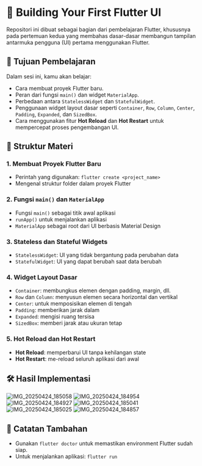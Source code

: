 
# 📱 Building Your First Flutter UI

Repositori ini dibuat sebagai bagian dari pembelajaran Flutter, khususnya pada pertemuan kedua yang membahas dasar-dasar membangun tampilan antarmuka pengguna (UI) pertama menggunakan Flutter.

## 🧠 Tujuan Pembelajaran

Dalam sesi ini, kamu akan belajar:

- Cara membuat proyek Flutter baru.
- Peran dari fungsi `main()` dan widget `MaterialApp`.
- Perbedaan antara `StatelessWidget` dan `StatefulWidget`.
- Penggunaan widget layout dasar seperti `Container`, `Row`, `Column`, `Center`, `Padding`, `Expanded`, dan `SizedBox`.
- Cara menggunakan fitur **Hot Reload** dan **Hot Restart** untuk mempercepat proses pengembangan UI.

## 📁 Struktur Materi

### 1. Membuat Proyek Flutter Baru
- Perintah yang digunakan: `flutter create <project_name>`
- Mengenal struktur folder dalam proyek Flutter

### 2. Fungsi `main()` dan `MaterialApp`
- Fungsi `main()` sebagai titik awal aplikasi
- `runApp()` untuk menjalankan aplikasi
- `MaterialApp` sebagai root dari UI berbasis Material Design

### 3. Stateless dan Stateful Widgets
- `StatelessWidget`: UI yang tidak bergantung pada perubahan data
- `StatefulWidget`: UI yang dapat berubah saat data berubah

### 4. Widget Layout Dasar
- `Container`: membungkus elemen dengan padding, margin, dll.
- `Row` dan `Column`: menyusun elemen secara horizontal dan vertikal
- `Center`: untuk memposisikan elemen di tengah
- `Padding`: memberikan jarak dalam
- `Expanded`: mengisi ruang tersisa
- `SizedBox`: memberi jarak atau ukuran tetap

### 5. Hot Reload dan Hot Restart
- **Hot Reload**: memperbarui UI tanpa kehilangan state
- **Hot Restart**: me-reload seluruh aplikasi dari awal

## 🛠️ Hasil Implementasi
  ![IMG_20250424_185058](https://github.com/user-attachments/assets/2f57a59c-4dc9-47fd-b7c5-399886f7527b)
![IMG_20250424_184954](https://github.com/user-attachments/assets/109dbba6-c716-4c51-83e6-f29f6cd8c03f)
![IMG_20250424_184927](https://github.com/user-attachments/assets/d4b99c20-4e33-486f-a037-05f226e99393)
![IMG_20250424_185041](https://github.com/user-attachments/assets/fe595a7d-1d3b-4e54-b14e-f9e28c1eb749)
![IMG_20250424_185025](https://github.com/user-attachments/assets/b3f97b36-5d7d-49e3-84d5-2717379b1c54)
![IMG_20250424_184857](https://github.com/user-attachments/assets/0a41caab-1e9b-4a9b-8908-fcf6adaa71f9)



## 📝 Catatan Tambahan

- Gunakan `flutter doctor` untuk memastikan environment Flutter sudah siap.
- Untuk menjalankan aplikasi: `flutter run`
